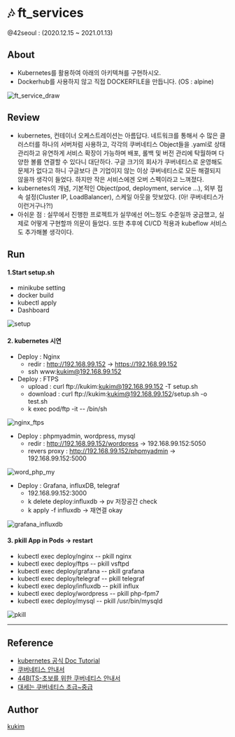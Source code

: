 # 🎶 ft_services
@42seoul : (2020.12.15 ~ 2021.01.13)
## About
- Kubernetes를 활용하여 아래의 아키텍쳐를 구현하시오.
- Dockerhub를 사용하지 않고 직접 DOCKERFILE을 만듭니다. (OS : alpine)

![ft_service_draw](https://user-images.githubusercontent.com/57086195/104842939-76f1c300-590b-11eb-9f81-0305626ccb74.png)

## Review
- kubernetes, 컨테이너 오케스트레이션는 아름답다. 네트워크를 통해서 수 많은 클러스터를 하나의 서버처럼 사용하고, 각각의 쿠버네티스 Object들을 .yaml로 상태 관리하고 유연하게 서비스 확장이 가능하며 배포, 롤백 및 버전 관리에 탁월하며 다양한 볼륨 연결할 수 있다니 대단하다. 구글 크기의 회사가 쿠버네티스로 운영해도 문제가 없다고 하니 구글보다 큰 기업이지 않는 이상 쿠버네티스로 모든 해결되지 않을까 생각이 들었다. 하지만 작은 서비스에겐 오버 스펙이라고 느껴졌다.
- kubernetes의 개념, 기본적인 Object(pod, deployment, service ...), 외부 접속 설정(Cluster IP, LoadBalancer), 스케일 아웃을 맛보았다. (아! 쿠버네티스가 이런거구나?!)
- 아쉬운 점 : 실무에서 진행한 프로젝트가 실무에선 어느정도 수준일까 궁금했고, 실제로 어떻게 구현할까 의문이 들었다. 또한 추후에 CI/CD 적용과 kubeflow 서비스도 추가해볼 생각이다.

## Run

#### 1.Start setup.sh
- minikube setting
- docker build
- kubectl apply
- Dashboard

![setup](https://user-images.githubusercontent.com/57086195/105048154-92e19a00-5aae-11eb-826c-f0d4657af6ef.gif)


#### 2. kubernetes 시연
- Deploy : Nginx
	- redir : http://192.168.99.152 -> https://192.168.99.152
	- ssh www:kukim@192.168.99.152
- Deploy : FTPS
	- upload : curl ftp://kukim:kukim@192.168.99.152 -T setup.sh
	- download : curl ftp://kukim:kukim@192.168.99.152/setup.sh -o test.sh
	- k exec pod/ftp -it -- /bin/sh

![nginx_ftps](https://user-images.githubusercontent.com/57086195/105048180-9aa13e80-5aae-11eb-80f9-f7b8916397a9.gif)

- Deploy : phpmyadmin, wordpress, mysql
	- redir : http://192.168.99.152/wordpress -> 192.168.99.152:5050
	- revers proxy : http://192.168.99.152/phpmyadmin -> 192.168.99.152:5000

![word_php_my](https://user-images.githubusercontent.com/57086195/105048184-9bd26b80-5aae-11eb-8f91-2263f2e93d1f.gif)

- Deploy : Grafana, influxDB, telegraf
	- 192.168.99.152:3000
	- k delete deploy:influxdb -> pv 저장공간 check
	- k apply -f influxdb -> 재연결 okay

![grafana_influxdb](https://user-images.githubusercontent.com/57086195/105048189-9d039880-5aae-11eb-98d0-827bd5b44209.gif)

#### 3. pkill App in Pods -> restart
- kubectl exec deploy/nginx -- pkill nginx
- kubectl exec deploy/ftps -- pkill vsftpd
- kubectl exec deploy/grafana -- pkill grafana
- kubectl exec deploy/telegraf -- pkill telegraf
- kubectl exec deploy/influxdb -- pkill influx
- kubectl exec deploy/wordpress -- pkill php-fpm7
- kubectl exec deploy/mysql -- pkill /usr/bin/mysqld

![pkill](https://user-images.githubusercontent.com/57086195/105048176-9a08a800-5aae-11eb-8233-04a276301661.gif)

---

## Reference
- [kubernetes 공식 Doc Tutorial](https://kubernetes.io//docs/tutorials/)
- [쿠버네티스 안내서](https://subicura.com/k8s/?fbclid=IwAR2l6yjJC1HhTVltRacVKicVf6arR-XEhDCTgHlqmRXhLRS4Y9PH6CETrjg)
- [44BITS-초보를 위한 쿠버네티스 안내서](https://youtu.be/SNA1sSNlmy0)
- [대세는 쿠버네티스 초급~중급](https://www.inflearn.com/course/%EC%BF%A0%EB%B2%84%EB%84%A4%ED%8B%B0%EC%8A%A4-%EA%B8%B0%EC%B4%88/dashboard)

## Author
[kukim](https://github.com/ku-kim)
